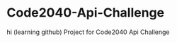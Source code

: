 Code2040-Api-Challenge
======================
hi (learning github)
Project for Code2040 Api Challenge
